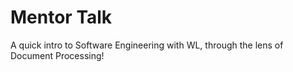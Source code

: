 # Mentor Talk

A quick intro to Software Engineering with WL, through the lens of Document Processing!
